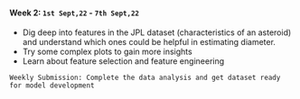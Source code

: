 #### Week 2: `1st Sept,22` - `7th Sept,22`
* Dig deep into features in the JPL dataset (characteristics of an asteroid) and understand which ones could be helpful in estimating diameter.
* Try some complex plots to gain more insights
* Learn about feature selection and feature engineering
```
Weekly Submission: Complete the data analysis and get dataset ready for model development
```
